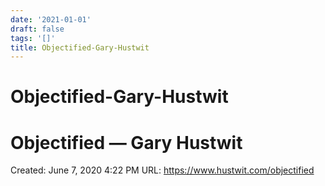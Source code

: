 ```yaml
---
date: '2021-01-01'
draft: false
tags: '[]'
title: Objectified-Gary-Hustwit
---
```


# Objectified-Gary-Hustwit

# Objectified — Gary Hustwit
Created: June 7, 2020 4:22 PM
URL: https://www.hustwit.com/objectified
